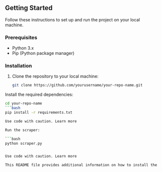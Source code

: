 ## Getting Started

Follow these instructions to set up and run the project on your local machine.

### Prerequisites

- Python 3.x
- Pip (Python package manager)

### Installation

1. Clone the repository to your local machine:

   ```bash
   git clone https://github.com/yourusername/your-repo-name.git
Install the required dependencies:

   ```bash
cd your-repo-name
   ```bash
pip install -r requirements.txt

Use code with caution. Learn more

 Run the scraper:

   ```bash
python scraper.py


Use code with caution. Learn more

 This README file provides additional information on how to install the required dependencies and run the scraper. This makes it easier for users to get started with the project without having to troubleshoot any technical issues.